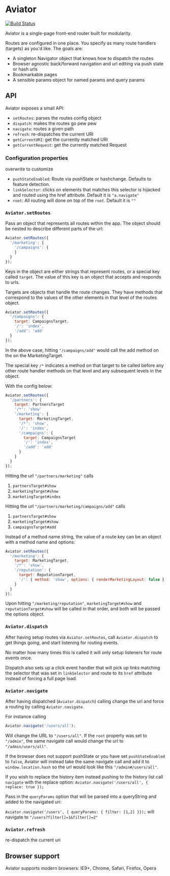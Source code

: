 Aviator
==================

[![Build Status](https://travis-ci.org/swipely/aviator.png)](https://travis-ci.org/swipely/aviator)

Aviator is a single-page front-end router built for modularity.

Routes are configured in one place.
You specify as many route handlers (targets) as you'd like. The goals are:

* A singleton Navigator object that knows how to dispatch the routes
* Browser agnostic back/forward navigation and url editing via push state or hash urls
* Bookmarkable pages
* A sensible params object for named params and query params

## API

Aviator exposes a small API:

* `setRoutes`: parses the routes config object
* `dispatch`: makes the routes go pew pew
* `navigate`: routes a given path
* `refresh`: re-dispatches the current URI
* `getCurrentURI`: get the currently matched URI
* `getCurrentRequest`: get the currently matched Request

### Configuration properties

overwrite to customize

* `pushStateEnabled`: Route via pushState or hashchange. Defaults to feature detection.
* `linkSelector`: clicks on elements that matches this selector is hijacked
                  and routed using the href attribute. Default it is `"a.navigate"`
* `root`: All routing will done on top of the `root`. Default it is `""`

### `Aviator.setRoutes`

Pass an object that represents all routes within the app.
The object should be nested to describe different parts of the url:

```javascript
Aviator.setRoutes({
  '/marketing': {
    '/campaigns': {
    }
  }
});
```

Keys in the object are either strings that represent routes,
or a special key called `target`. The value of this key is an object
that accepts and responds to urls.

Targets are objects that handle the route changes.
They have methods that correspond to the values of the other elements in
that level of the routes object.

```javascript
Aviator.setRoutes({
  '/campaigns': {
    target: CampaignsTarget,
    '/': 'index',
    '/add': 'add'
  }
});
```

In the above case, hitting `"/campaigns/add"` would call the add method on
the on the MarketingTarget.

The special key `/*` indicates a method on that target to be called
before any other route handler methods on that level and any
subsequent levels in the object.

With the config below:

```javascript
Aviator.setRoutes({
  '/partners': {
    target: PartnersTarget
    '/*': 'show'
    '/marketing': {
      target: MarketingTarget,
      '/*': 'show',
      '/': 'index',
      '/campaigns': {
        target: CampaignsTarget
        '/': 'index',
        '/add': 'add'
      }
    }
  }
});
```

Hitting the url `"/partners/marketing"` calls

1. `partnersTarget#show`
2. `marketingTarget#show`
3. `marketingTarget#index`

Hitting the url `"/partners/marketing/campaigns/add"` calls

1. `partnersTarget#show`
2. `marketingTarget#show`
3. `campaignsTarget#add`

Instead of a method name string, the value of a route key can be
an object with a method name and options:

```javascript
Aviator.setRoutes({
  '/marketing': {
    target: MarketingTarget,
    '/*': 'show',
    '/reputation': {
      target: ReputationTarget,
      '/': { method: 'show', options: { renderMarketingLayout: false } }
    }
  }
});
```

Upon hitting `"/marketing/reputation"`,
`marketingTarget#show` and `reputationTarget#show`
will be called in that order, and both will be passed the options object.

### `Aviator.dispatch`

After having setup routes via `Aviator.setRoutes`,
call `Aviator.dispatch` to get things going,
and start listening for routing events.

No matter how many times this is called it will only setup listeners for
route events once.

Dispatch also sets up a click event handler that will pick up links matching
the selector that was set in `linkSelector` and route to its `href`
attribute instead of forcing a full page load.

### `Aviator.navigate`

After having dispatched (`Aviator.dispatch`) calling change the url and
force a routing by calling `Aviator.navigate`.

For instance calling
```javascript
Aviator.navigate('/users/all');
```
Will change the URL to `"/users/all"`. If the `root` property was set to
`"/admin"`, the same navigate call would change the url to `"/admin/users/all"`.

If the browser does not support pushState or you have set
`pushStateEnabled` to `false`, Aviator will instead take the same navigate
call and add it to `window.location.hash` so the url would
look like this `"/admin#/users/all"`.

If you wish to replace the history item instead pushing to the history list
call `navigate` with the replace option: `Aviator.navigate('/users/all', { replace: true });`

Pass in the `queryParams` option that will be parsed into a queryString and added
to the navigated uri:

`Aviator.navigate('/users', { queryParams: { filter: [1,2] }});` will navigate to `"/users?filter[]=1&filter[]=2"`

### `Aviator.refresh`

re-dispatch the current uri

## Browser support

Aviator supports modern browsers: IE9+, Chrome, Safari, Firefox, Opera
